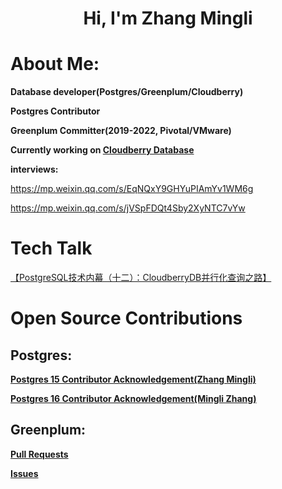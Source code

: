 
<h1 align="center">Hi, I'm Zhang Mingli</h1>

# About Me:

**Database developer(Postgres/Greenplum/Cloudberry)**

**Postgres Contributor**

**Greenplum Committer(2019-2022, Pivotal/VMware)**
<!--
**Currently working for [HashData](https://www.hashdata.xyz/)**
-->
**Currently working on [Cloudberry Database](https://github.com/cloudberrydb/cloudberrydb)**

**interviews:**

  https://mp.weixin.qq.com/s/EqNQxY9GHYuPIAmYv1WM6g
  
  https://mp.weixin.qq.com/s/jVSpFDQt4Sby2XyNTC7vYw

# Tech Talk 

[【PostgreSQL技术内幕（十二）：CloudberryDB并行化查询之路】](https://www.bilibili.com/video/BV1nz4y1A7jP/?share_source=copy_web&vd_source=7ab59479316c3260a8af8ad675a3150d)

# Open Source Contributions

## Postgres: 

**[Postgres 15 Contributor Acknowledgement(Zhang Mingli)](https://www.postgresql.org/docs/current/release-15.html#RELEASE-15-ACKNOWLEDGEMENTS)**

**[Postgres 16 Contributor Acknowledgement(Mingli Zhang)](https://www.postgresql.org/docs/16/release-16.html#RELEASE-16-ACKNOWLEDGEMENTS)**

<!--
**Contributions details:** https://github.com/search?q=repo%3Apostgres%2Fpostgres+Zhang+Mingli&type=commits&s=committer-date&o=desc

Or in the code base
```c
git log --grep='Mingli Zhang' --grep='Zhang Mingli'  --oneline
```
-->
## Greenplum:

**[Pull Requests](https://github.com/greenplum-db/gpdb/pulls?q=is%3Apr+author%3Aavamingli+)**

**[Issues](https://github.com/greenplum-db/gpdb/issues?q=is%3Aissue+author%3Aavamingli+)**

<!--
## Others

**[Ginkgo](https://github.com/onsi/ginkgo/pull/609)**

**[evans](https://github.com/ktr0731/evans)**
-->

<!--
## Greenplum Distributed Transaction(upcoming)
[Fix DistributedTransaction related issue](https://github.com/greenplum-db/gpdb/pull/13810)
-->

<!--
Wechat:
<img src="./wechat.jpeg" width="200" height="200">
-->
<!--
[Apply jobs in Hashdata](https://app.mokahr.com/recommendation-apply/hashdata/58045?recommendCode=NTAQMF1&hash=%23%2Fjobs%3Fzhineng%3D84985)
-->
<!--
### 🔝 Top Contributed Repo
![](https://github-contributor-stats.vercel.app/api?username=avamingli&limit=5&theme=dark&combine_all_yearly_contributions=true)
-->

<!--
# 📊 GitHub Stats:
![](https://github-readme-stats.vercel.app/api?username=avamingli&theme=dark&hide_border=false&include_all_commits=true&count_private=true)<br/>
![](https://github-readme-streak-stats.herokuapp.com/?user=avamingli&theme=dark&hide_border=false)<br/>
![](https://github-readme-stats.vercel.app/api/top-langs/?username=avamingli&theme=dark&hide_border=false&include_all_commits=true&count_private=true&layout=compact)<br/>
---
![](https://visitcount.itsvg.in/api?id=avamingli&icon=0&color=0)](https://visitcount.itsvg.in)<br/>
-->

<!-- Proudly created with GPRM ( https://gprm.itsvg.in ) -->
